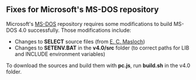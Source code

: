 ## Fixes for Microsoft's MS-DOS repository

Microsoft's [MS-DOS](https://github.com/microsoft/MS-DOS) repository requires some modifications to build MS-DOS 4.0 successfully.  Those modifications include:

- Changes to **SELECT** source files (from [E. C. Masloch](https://hg.pushbx.org/ecm/msdos4/rev/63a05668c5f3))
- Changes to **SETENV.BAT** in the **v4.0/src** folder (to correct paths for LIB and INCLUDE environment variables)

To download the sources and build them with **pc.js**, run **build.sh** in the v4.0 folder.
